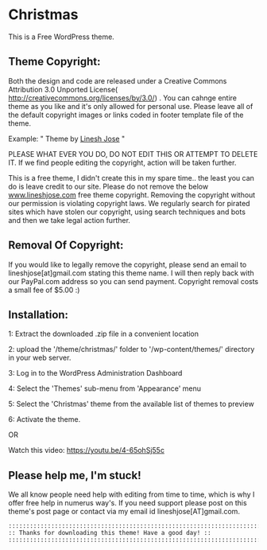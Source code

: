 Christmas
====================================
This is a Free WordPress theme.


 Theme Copyright:   
------------------------------------
Both the design and code are released under a Creative Commons Attribution 3.0 Unported License( http://creativecommons.org/licenses/by/3.0/) . You can cahnge entire theme as you like and it's only  allowed  for personal use.  Please  leave all of the default copyright images or links coded in footer template file of the theme.

Example: " Theme by <a href="http://lineshjose.com">Linesh Jose</a> "

PLEASE WHAT EVER YOU DO, DO NOT EDIT THIS OR ATTEMPT TO DELETE IT. If we find people editing the copyright, action will be taken further.
	
This is a free theme, I didn't create this in my spare time.. the least you can do is leave credit to our site. Please do not remove the below <a href="http://lineshjose.com">www.lineshjose.com</a> free theme copyright. Removing the copyright without our permission is violating copyright laws. We regularly search for pirated sites which have stolen our copyright, using search techniques and bots and then we take legal action further. 


Removal Of Copyright: 
------------------------------------
If you would like to legally remove the copyright, please send an email to lineshjose[at]gmail.com stating this theme name. I will then reply back with our PayPal.com address so you can send payment. Copyright removal costs a small fee of $5.00  :)



Installation:
------------------------------------
1: Extract the downloaded .zip file in a convenient location

2: upload the '/theme/christmas/' folder to '/wp-content/themes/' directory in your web server.

3: Log in to the WordPress Administration Dashboard

4: Select the 'Themes' sub-menu from 'Appearance' menu

5: Select the 'Christmas' theme from the available list of themes to preview

6: Activate the theme.

OR

Watch this video: https://youtu.be/4-65ohSj55c	
	
Please help me, I'm stuck!
------------------------------------
We all know people need help with editing from time to time, which is why I offer free help in numerus way's. If you  need support please post on this theme's post page or contact via my email id  lineshjose[AT]gmail.com.

	

	::::::::::::::::::::::::::::::::::::::::::::::::::::::::::::::::::::::::::::::::::::
	:: Thanks for downloading this theme! Have a good day! :: 
	:::::::::::::::::::::::::::::::::::::::::::::::::::::::::::::::::::::::::::::::::::: 
